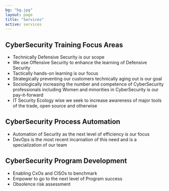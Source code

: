 ```yaml
---
bg: "bg.jpg"
layout: page
title: "Services"
active: services
---
```

## CyberSecurity Training Focus Areas
* Technically Defensive Security is our scope
* We use Offensive Security to enhance the learning of Defensive Security
* Tactically hands-on learning is our focus
* Strategically preventing our customers technically aging out is our goal
* Sociologically increasing the number and competence of CyberSecurity professionals including Women and minorities in CyberSecurity is our pay-it-forward
* IT Security Ecology wise we seek to increase awareness of major tools of the trade, open source and otherwise

## CyberSecurity Process Automation
* Automation of Security as the next level of efficiency is our focus
* DevOps is the most recent incarnation of this need and is a specialization of our team

## CyberSecurity Program Development
* Enabling CxOs and CISOs to benchmark
* Empower to go to the next level of Program success
* Obsolence risk assessment 
